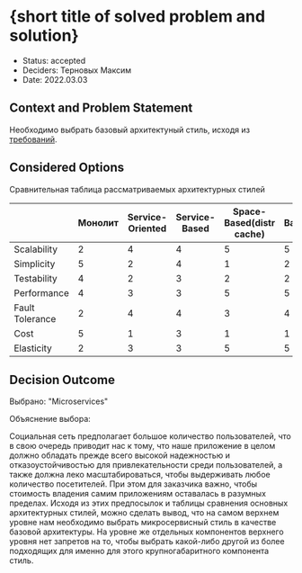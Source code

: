 # {short title of solved problem and solution}

* Status:  accepted
* Deciders: Терновых Максим
* Date: 2022.03.03

## Context and Problem Statement

Необходимо выбрать базовый архитектуный стиль, исходя из [требований](KnowledgeBase/_00_MainRequrenments.md).

## Considered Options

Сравнительная таблица рассматриваемых архитектурных стилей

|                 | Монолит | Service-Oriented | Service-Based | Space-Based(distr cache) | Space-Based(Repl cache) | Event-Driven | Microservices |
|-----------------|---------|------------------|---------------|--------------------------|-------------------------|--------------|---------------|
| Scalability     |       2 |                4 |             4 |                        5 |                       5 |            5 |             5 |
| Simplicity      |       5 |                2 |             4 |                        1 |                       2 |            3 |             3 |
| Testability     |       4 |                2 |             3 |                        2 |                       2 |            3 |             3 |
| Performance     |       4 |                3 |             3 |                        5 |                       5 |            3 |             3 |
| Fault Tolerance |       2 |                4 |             4 |                        3 |                       4 |            3 |             5 |
| Cost            |       5 |                1 |             3 |                        1 |                       1 |            2 |             1 |
| Elasticity      |       2 |                3 |             3 |                        5 |                       5 |            3 |             3 |

## Decision Outcome

Выбрано: "Microservices"

Объяснение выбора:

Социальная сеть предполагает большое количество пользователей, что в свою очередь приводит нас к тому, что наше
приложение в целом должно обладать прежде всего высокой надежностью и отказоустойчивостью для привлекательности среди
пользователей, а также должна леко масштабироваться, чтобы выдерживать любое количество посетителей. При этом для
заказчика важно, чтобы стоимость владения самим приложениям оставалась в разумных пределах. Исходя из этих предпосылок и
таблицы сравнения основных архитектурных стилей, можно сделать вывод, что на самом верхнем уровне нам необходимо выбрать
микросервисный стиль в качестве базовой архитектуры. На уровне же отдельных компонентов верхнего уровня нет запретов на
то, чтобы выбрать какой-либо другой из более подходящих для именно для этого крупногабаритного компонента стиль.

